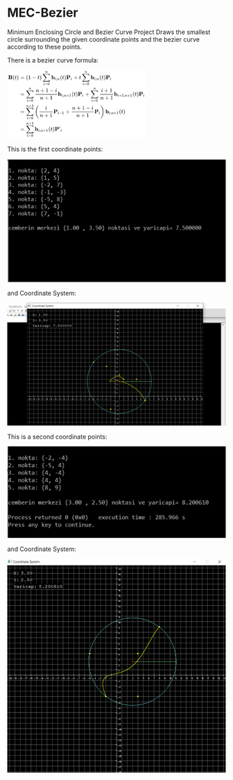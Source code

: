 # MEC-Bezier

Minimum Enclosing Circle and Bezier Curve Project
Draws the smallest circle surrounding the given coordinate points and the bezier curve according to these points.

There is a bezier curve formula:

![](images/bezierformula.png)

This is the first coordinate points:

![](images/coordinate1.png)

and Coordinate System:

![](images/bezier1.png)

This is a second coordinate points:

![](images/coordinate2.png)

and Coordinate System:

![](images/bezier2.png)
